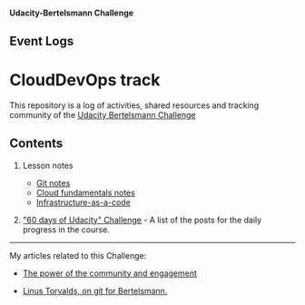 
#### Udacity-Bertelsmann Challenge  

## Event Logs
# CloudDevOps track

This repository is a log of activities, shared resources and tracking community of the [Udacity Bertelsmann Challenge](https://www.udacity.com/bertelsmann-tech-scholarships)

## Contents
  1. Lesson notes
     - [Git notes](https://github.com/bkocis/bertelsmann-udacity-challenge-logs/blob/master/git_notes.md)
     - [Cloud fundamentals notes](https://github.com/bkocis/bertelsmann-udacity-challenge-logs/blob/master/cloud_fundamentals.md)
     - [Infrastructure-as-a-code]()


  2. ["60 days of Udacity" Challenge](https://github.com/bkocis/bertelsmann-udacity-challenge-logs/blob/master/60-days-udacity.md) - A list of the posts for the daily progress in the course.

---
My articles related to this Challenge:
- [The power of the community and engagement](https://medium.com/@balazsnc021/the-power-of-the-community-and-engagement-42dd6b4fb153)

- [Linus Torvalds, on git for Bertelsmann.](https://medium.com/@balazsnc021/linus-torvalds-on-git-for-bertelsmann-5ccc58806c85)
